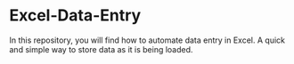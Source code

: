 # Excel-Data-Entry
In this repository, you will find how to automate data entry in Excel. A quick and simple way to store data as it is being loaded.
